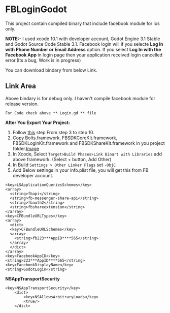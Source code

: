 # FBLoginGodot
This project contain compiled binary that include facebook module for ios only. 

**NOTE:-** I used xcode 10.1 with developer account, Godot Engine 3.1 Stable and Godot Source Code Stable 3.1. Facebook login will if you selecte **Log In with Phone Number or Email Address** option. If you select **Log In with the Facebook App** in login page then your application received login cancelled error.(Its a bug, Work is in progress) 


You can download bindary from below Link.
 ## Link Area
 
 Above bindary is for debug only. I haven't compile facebook module for release version.


`For Code check above ** Login.gd ** file`




**After You Export Your Project:**

1. Follow [this](https://github.com/atologist-pratik/CustomBuildForGodot#export-project) step From step 3 to step 10.
2. Copy Bolts.framework, FBSDKCoreKit.framework, FBSDKLoginKit.framework and FBSDKShareKit.framework in you project folder.[Image](https://imgur.com/jT7EFHr)
3. In Xcode, Select `Target>Build Phases>Link Binart with Libraries` add above framework. (Select + button, Add Other)
4. In Build `Settings > Other Linker Flags` set `-ObjC`
5. Add Below settings in your info.plist file, you will get this from FB developer account.

```
<key>LSApplicationQueriesSchemes</key>
<array>
  <string>fbapi</string>
  <string>fb-messenger-share-api</string>
  <string>fbauth2</string>
  <string>fbshareextension</string>
</array>
<key>CFBundleURLTypes</key>
<array>
  <dict>
  <key>CFBundleURLSchemes</key>
  <array>
    <string>fb223***AppID****565</string>
  </array>
  </dict>
</array>
<key>FacebookAppID</key>
<string>223***AppID****565</string>
<key>FacebookDisplayName</key>
<string>GodotLogin</string>

```
**NSAppTransportSecurity**
```
<key>NSAppTransportSecurity</key>
	<dict>
		<key>NSAllowsArbitraryLoads</key>
		<true/>
	</dict>
```



